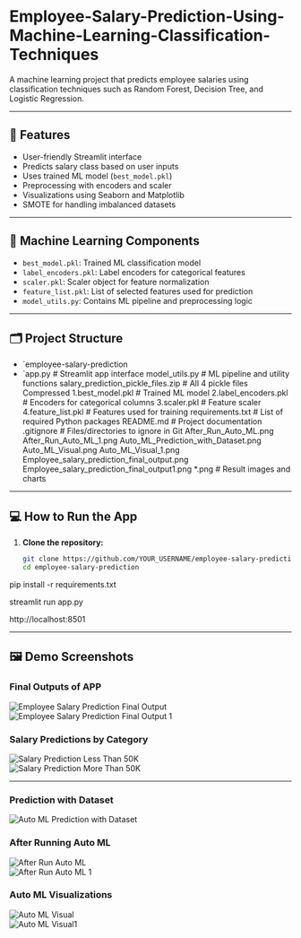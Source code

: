 # Employee-Salary-Prediction-Using-Machine-Learning-Classification-Techniques
A machine learning project that predicts employee salaries using classification techniques such as Random Forest, Decision Tree, and Logistic Regression.

---

## 🚀 Features

- User-friendly Streamlit interface
- Predicts salary class based on user inputs
- Uses trained ML model (`best_model.pkl`)
- Preprocessing with encoders and scaler
- Visualizations using Seaborn and Matplotlib
- SMOTE for handling imbalanced datasets

---

## 🧠 Machine Learning Components

- `best_model.pkl`: Trained ML classification model
- `label_encoders.pkl`: Label encoders for categorical features
- `scaler.pkl`: Scaler object for feature normalization
- `feature_list.pkl`: List of selected features used for prediction
- `model_utils.py`: Contains ML pipeline and preprocessing logic

---

## 🗂️ Project Structure
- `employee-salary-prediction
- `app.py # Streamlit app interface
model_utils.py # ML pipeline and utility functions
salary_prediction_pickle_files.zip   # All 4 pickle files Compressed 
1.best_model.pkl # Trained ML model
2.label_encoders.pkl # Encoders for categorical columns
3.scaler.pkl # Feature scaler
4.feature_list.pkl # Features used for training
 requirements.txt # List of required Python packages
 README.md # Project documentation
.gitignore # Files/directories to ignore in Git
After_Run_Auto_ML.png
 After_Run_Auto_ML_1.png
 Auto_ML_Prediction_with_Dataset.png
 Auto_ML_Visual.png
 Auto_ML_Visual_1.png
 Employee_salary_prediction_final_output.png
 Employee_salary_prediction_final_output1.png
*.png # Result images and charts

---

## 💻 How to Run the App

1. **Clone the repository:**

   ```bash
   git clone https://github.com/YOUR_USERNAME/employee-salary-prediction.git
   cd employee-salary-prediction

pip install -r requirements.txt

streamlit run app.py

http://localhost:8501

---

## 🖼️ Demo Screenshots

### Final Outputs of APP

![Employee Salary Prediction Final Output](Employee_salary_prediction_final_output.png)  
![Employee Salary Prediction Final Output 1](Employee_salary_prediction_final_output1.png)  

### Salary Predictions by Category

![Salary Prediction Less Than 50K](salary_prediction_less_than_50K.png)  
![Salary Prediction More Than 50K](salary_prediction_more_than_50K.png)  

---

### Prediction with Dataset

![Auto ML Prediction with Dataset](Auto_ML_Prediction_with_Dataset.png)  


### After Running Auto ML

![After Run Auto ML](After_Run_Auto_ML.png)  
![After Run Auto ML 1](After_Run_Auto_ML_1.png)  


### Auto ML Visualizations

![Auto ML Visual](Auto_ML_Visual.png)  
![Auto ML Visual1](Auto_ML_Visual_1.png)  


